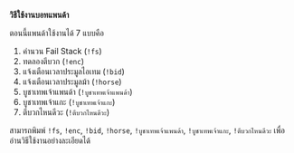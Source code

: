**วิธีใช้งานบอทแพนด้า**

ตอนนี้แพนด้าใช้งานได้ 7 แบบคือ

1. คำนวน Fail Stack (`!fs`)
2. ทดลองตีบวก (`!enc`)
3. แจ้งเตือนเวลาประมูลไอเทม (`!bid`)
4. แจ้งเตือนเวลาประมูลม้า (`!horse`)
5. บูชาเทพเจ้าแพนด้า (`!บูชาเทพเจ้าแพนด้า`)
6. บูชาเทพเจ้าแกะ (`!บูชาเทพเจ้าแกะ`)
7. ตีบวกไหนดีวะ (`!ตีบวกไหนดีวะ`)

สามารถพิมพ์ `!fs`, `!enc`, `!bid`, `!horse`, `!บูชาเทพเจ้าแพนด้า`, `!บูชาเทพเจ้าแกะ`, `!ตีบวกไหนดีวะ` เพื่ออ่านวิธีใช้งานอย่างละเอียดได้
